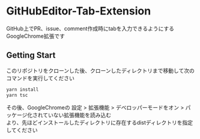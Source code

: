 # GitHubEditor-Tab-Extension
GitHub上でPR、issue、comment作成時にtabを入力できるようにするGoogleChrome拡張です

## Getting Start
このリポジトリをクローンした後、クローンしたディレクトリまで移動して次のコマンドを実行してください
```bash
yarn install
yarn tsc
```

その後、GoogleChromeの 設定 > 拡張機能 > デベロッパーモードをオン > パッケージ化されていない拡張機能を読み込む  
より、先ほどインストールしたディレクトリに存在するdistディレクトリを指定してください

